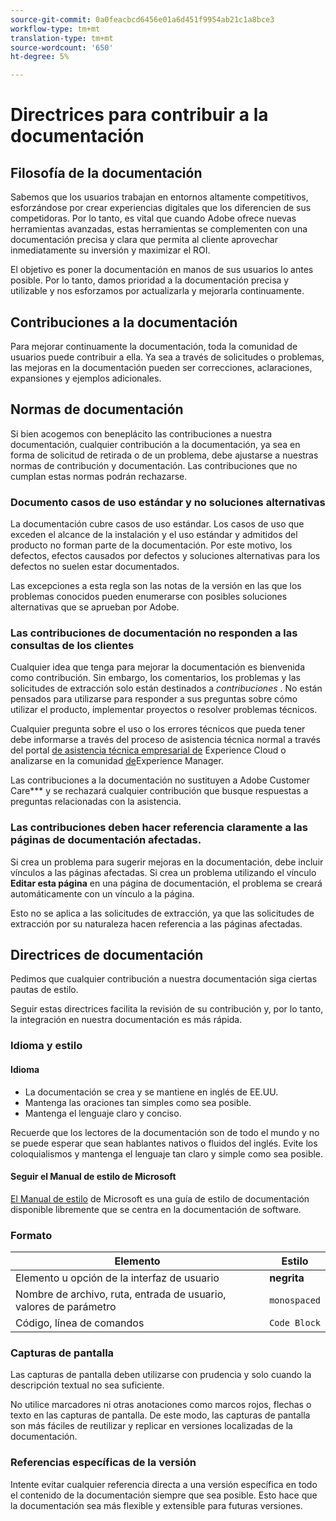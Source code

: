 ```yaml
---
source-git-commit: 0a0feacbcd6456e01a6d451f9954ab21c1a8bce3
workflow-type: tm+mt
translation-type: tm+mt
source-wordcount: '650'
ht-degree: 5%

---
```

# Directrices para contribuir a la documentación

## Filosofía de la documentación

Sabemos que los usuarios trabajan en entornos altamente competitivos, esforzándose por crear experiencias digitales que los diferencien de sus competidoras. Por lo tanto, es vital que cuando Adobe ofrece nuevas herramientas avanzadas, estas herramientas se complementen con una documentación precisa y clara que permita al cliente aprovechar inmediatamente su inversión y maximizar el ROI.

El objetivo es poner la documentación en manos de sus usuarios lo antes posible. Por lo tanto, damos prioridad a la documentación precisa y utilizable y nos esforzamos por actualizarla y mejorarla continuamente.

## Contribuciones a la documentación

Para mejorar continuamente la documentación, toda la comunidad de usuarios puede contribuir a ella. Ya sea a través de solicitudes o problemas, las mejoras en la documentación pueden ser correcciones, aclaraciones, expansiones y ejemplos adicionales.

## Normas de documentación

Si bien acogemos con beneplácito las contribuciones a nuestra documentación, cualquier contribución a la documentación, ya sea en forma de solicitud de retirada o de un problema, debe ajustarse a nuestras normas de contribución y documentación. Las contribuciones que no cumplan estas normas podrán rechazarse.

### Documento casos de uso estándar y no soluciones alternativas

La documentación cubre casos de uso estándar. Los casos de uso que exceden el alcance de la instalación y el uso estándar y admitidos del producto no forman parte de la documentación. Por este motivo, los defectos, efectos causados por defectos y soluciones alternativas para los defectos no suelen estar documentados.

Las excepciones a esta regla son las notas de la versión en las que los problemas conocidos pueden enumerarse con posibles soluciones alternativas que se aprueban por Adobe.

### Las contribuciones de documentación no responden a las consultas de los clientes

Cualquier idea que tenga para mejorar la documentación es bienvenida como contribución. Sin embargo, los comentarios, los problemas y las solicitudes de extracción solo están destinados a *contribuciones* . No están pensados para utilizarse para responder a sus preguntas sobre cómo utilizar el producto, implementar proyectos o resolver problemas técnicos.

Cualquier pregunta sobre el uso o los errores técnicos que pueda tener debe informarse a través del proceso de asistencia técnica normal a través del portal [de asistencia técnica empresarial de](https://helpx.adobe.com/es/contact/enterprise-support.ec.html) Experience Cloud o analizarse en la comunidad [de](https://experienceleaguecommunities.adobe.com/t5/adobe-experience-manager/ct-p/adobe-experience-manager-community)Experience Manager.

Las contribuciones a la documentación no sustituyen a Adobe Customer Care*** y se rechazará cualquier contribución que busque respuestas a preguntas relacionadas con la asistencia.

### Las contribuciones deben hacer referencia claramente a las páginas de documentación afectadas.

Si crea un problema para sugerir mejoras en la documentación, debe incluir vínculos a las páginas afectadas. Si crea un problema utilizando el vínculo **Editar esta página** en una página de documentación, el problema se creará automáticamente con un vínculo a la página.

Esto no se aplica a las solicitudes de extracción, ya que las solicitudes de extracción por su naturaleza hacen referencia a las páginas afectadas.

## Directrices de documentación

Pedimos que cualquier contribución a nuestra documentación siga ciertas pautas de estilo.

Seguir estas directrices facilita la revisión de su contribución y, por lo tanto, la integración en nuestra documentación es más rápida.

### Idioma y estilo

#### Idioma

* La documentación se crea y se mantiene en inglés de EE.UU.
* Mantenga las oraciones tan simples como sea posible.
* Mantenga el lenguaje claro y conciso.

Recuerde que los lectores de la documentación son de todo el mundo y no se puede esperar que sean hablantes nativos o fluidos del inglés. Evite los coloquialismos y mantenga el lenguaje tan claro y simple como sea posible.

#### Seguir el Manual de estilo de Microsoft

[El Manual de estilo](https://docs.microsoft.com/en-us/style-guide/welcome/) de Microsoft es una guía de estilo de documentación disponible libremente que se centra en la documentación de software.

### Formato

| Elemento | Estilo |
| -------------------------------------------- | ---------------- |
| Elemento u opción de la interfaz de usuario | **negrita** |
| Nombre de archivo, ruta, entrada de usuario, valores de parámetro | `monospaced` |
| Código, línea de comandos | ```Code Block``` |

### Capturas de pantalla

Las capturas de pantalla deben utilizarse con prudencia y solo cuando la descripción textual no sea suficiente.

No utilice marcadores ni otras anotaciones como marcos rojos, flechas o texto en las capturas de pantalla. De este modo, las capturas de pantalla son más fáciles de reutilizar y replicar en versiones localizadas de la documentación.

### Referencias específicas de la versión

Intente evitar cualquier referencia directa a una versión específica en todo el contenido de la documentación siempre que sea posible. Esto hace que la documentación sea más flexible y extensible para futuras versiones.
